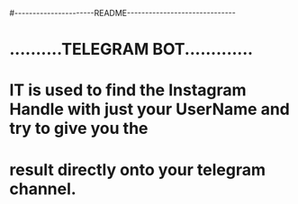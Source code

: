 #----------------------README------------------------------
# ..........TELEGRAM BOT.............
# IT is used to find the Instagram Handle with just your UserName and try to give you the
# result directly onto your telegram channel.
